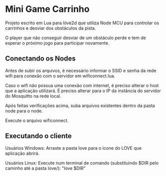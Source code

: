 # Mini Game Carrinho

Projeto escrito em Lua para löve2d que utiliza Node MCU para controlar os carrinhos e desviar dos obstáculos da pista.

O player que não conseguir desviar de um obstáculo perde e tem de esperar o próximo jogo para participar novamente.

## Conectando os Nodes

Antes de subir os arquivos, é necessário informar o SSID e senha da rede wifi para conexão com o servidor em wificonnect.lua.

Caso o wifi não possua uma conexão com internet, é preciso alterar o host que a aplicação utilizará. É preciso alterar para o IP da instância do servidor do Mosquitto na rede local.

Após feitas verificações acima, suba arquivos existentes dentro da pasta node para o node.

Execute o arquivo wificonnect.

## Executando o cliente

Usuários Windows: Arraste a pasta love para o ícone do LOVE que aplicação abrirá.

Usuários Linux: Execute num terminal de comando (substituindo $DIR pelo caminho até a pasta love/): "love $DIR"